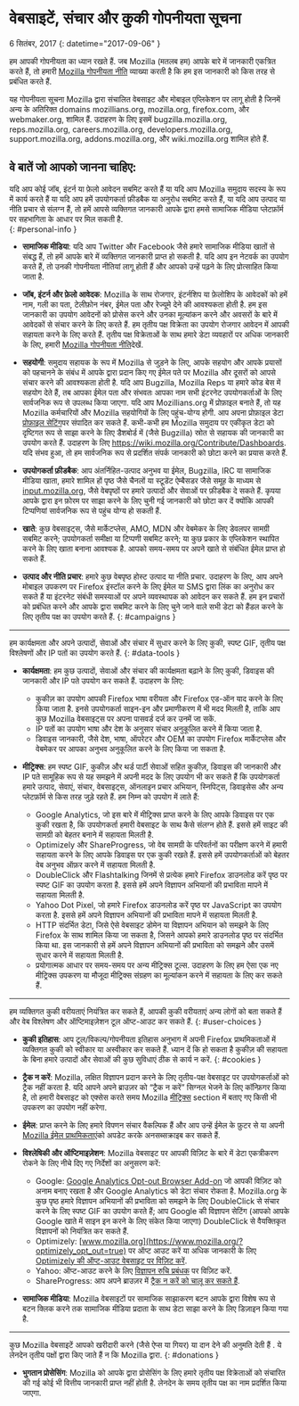 # वेबसाइटें, संचार और कुकी गोपनीयता सूचना

6 सितंबर, 2017
{: datetime="2017-09-06" }

हम आपकी गोपनीयता का ध्यान रखते हैं. जब Mozilla (मतलब हम) आपके बारे में जानकारी एकत्रित करते हैं, तो हमारी [Mozilla गोपनीयता नीति](https://www.mozilla.org/privacy/) व्याख्या करती है कि हम इस जानकारी को किस तरह से प्रबंधित करते हैं.

यह गोपनीयता सूचना Mozilla द्वारा संचालित वेबसाइट और मोबाइल एप्लिकेशन पर लागू होती है जिनमें अन्य के अतिरिक्त domains mozillians.org, mozilla.org, firefox.com, और webmaker.org, शामिल हैं. उदाहरण के लिए इसमें bugzilla.mozilla.org, reps.mozilla.org, careers.mozilla.org, developers.mozilla.org, support.mozilla.org, addons.mozilla.org, और wiki.mozilla.org शामिल होते हैं.

## वे बातें जो आपको जानना चाहिए:

यदि आप कोई जॉब, इंटर्न या फ़ेलो आवेदन सबमिट करते हैं या यदि आप Mozilla समुदाय सदस्य के रूप में कार्य करते हैं या यदि आप हमें उपयोगकर्ता फ़ीडबैक या अनुरोध सबमिट करते हैं, या यदि आप उत्पाद या नीति प्रचार से संलग्न हैं, तो हमें आपसे व्यक्तिगत जानकारी आपके द्वारा हमसे सामाजिक मीडिया प्लेटफ़ॉर्म पर सहभागिता के आधार पर मिल सकती है.   
{: #personal-info }

* **सामाजिक मीडिया**: यदि आप Twitter और Facebook जैसे हमारे सामाजिक मीडिया खातों से संबद्ध हैं, तो हमें आपके बारे में व्यक्तिगत जानकारी प्राप्त हो सकती है. यदि आप इन नेटवर्क का उपयोग करते हैं, तो उनकी गोपनीयता नीतियां लागू होती हैं और आपको उन्हें पढ़ने के लिए प्रोत्साहित किया जाता है.  

* **जॉब, इंटर्न और फ़ेलो आवेदक**: Mozilla के साथ रोजगार, इंटर्नशिप या फ़ेलोशिप के आवेदकों को हमें नाम, गली का पता, टेलीफ़ोन नंबर, ईमेल पता और रेज्यूमे देने की आवश्यकता होती है. हम इस जानकारी का उपयोग आवेदनों को प्रोसेस करने और उनका मूल्यांकन करने और अवसरों के बारे में आवेदकों से संचार करने के लिए करते हैं. हम तृतीय पक्ष विक्रेता का उपयोग रोजगार आवेदन में आपकी सहायता करने के लिए करते हैं. तृतीय पक्ष विक्रेताओं के साथ हमारे डेटा व्यवहारों पर अधिक जानकारी के लिए, हमारी [Mozilla गोपनीयता नीति](https://www.mozilla.org/privacy/)देखें. 

* **सहयोगी**: समुदाय सहायक के रूप में Mozilla से जुड़ने के लिए, आपके सहयोग और आपके प्रयासों को पहचानने के संबंध में आपके द्वारा प्रदान किए गए ईमेल पते पर Mozilla और दूसरों को आपसे संचार करने की आवश्यकता होती है. यदि आप Bugzilla, Mozilla Reps या हमारे कोड बेस में सहयोग देते हैं, तब आपका ईमेल पता और संभवतः आपका नाम सभी इंटरनेट उपयोगकर्ताओं के लिए सार्वजनिक रूप से उपलब्ध किया जाएगा. यदि आप Mozillians.org में प्रोफ़ाइल बनाते हैं, तो यह Mozilla कर्मचारियों और Mozilla सहयोगियों के लिए पहुंच-योग्य होगी. आप अपना प्रोफ़ाइल डेटा [प्रोफ़ाइल सेटिंग](https://mozillians.org/user/edit)पर संपादित कर सकते हैं. कभी-कभी हम Mozilla समुदाय पर एकीकृत डेटा को दृष्टिगत रूप से साझा करने के लिए डैशबोर्ड में (जैसे Bugzilla) स्रोत से सहायक की जानकारी का उपयोग करते हैं. उदाहरण के लिए <https://wiki.mozilla.org/Contribute/Dashboards>. यदि संभव हुआ, तो हम सार्वजनिक रूप से प्रदर्शित संपर्क जानकारी को छोटा करने का प्रयास करते हैं.

* **उपयोगकर्ता फ़ीडबैक**:  आप अंतर्निहित-उत्पाद अनुभव या ईमेल, Bugzilla, IRC या सामाजिक मीडिया खाता, हमारे शामिल हों पृष्ठ जैसे चैनलों या स्टूडेंट ऐम्बैसडर जैसे समूह के माध्यम से  [input.mozilla.org](https://input.mozilla.org/), जैसे वेबपृष्ठों पर हमारे उत्पादों और सेवाओं पर फ़ीडबैक दे सकते हैं. कृपया आपके द्वारा इन फ़ोरम पर साझा करने के लिए चुनी गई जानकारी को छोटा कर दें क्योंकि आपकी टिप्पणियां सार्वजनिक रूप से पहुंच योग्य हो सकती हैं.

* **खाते**: कुछ वेबसाइट्स, जैसे मार्केटप्लेस, AMO, MDN और वेबमेकर के लिए डेवलपर सामग्री सबमिट करने; उपयोगकर्ता समीक्षा या टिप्पणी सबमिट करने; या कुछ प्रकार के एप्लिकेशन स्थापित करने के लिए खाता बनाना आवश्यक है.  आपको समय-समय पर अपने खाते से संबंधित ईमेल प्राप्त हो सकते हैं. 

* **उत्पाद और नीति प्रचार**:  हमारे कुछ वेबपृष्ठ होस्ट उत्पाद या नीति प्रचार. उदाहरण के लिए, आप अपने मोबाइल उपकरण पर Firefox इंस्टॉल करने के लिए ईमेल या SMS द्वारा लिंक का अनुरोध कर सकते हैं या इंटरनेट संबंधी समस्याओं पर अपने व्यवस्थापक को आवेदन कर सकते हैं. हम इन प्रचारों को प्रबंधित करने और आपके द्वारा सबमिट करने के लिए चुने जाने वाले सभी डेटा को हैंडल करने के लिए तृतीय पक्ष का उपयोग करते हैं.
{: #campaigns }

---------------------------------------

हम कार्यक्षमता और अपने उत्पादों, सेवाओं और संचार में सुधार करने के लिए कुकी, स्पष्ट GIF, तृतीय पक्ष विश्लेषणों और IP पतों का उपयोग करते हैं. 
{: #data-tools }

* **कार्यक्षमता**: हम कुछ उत्पादों, सेवाओं और संचार की कार्यक्षमता बढ़ाने के लिए कुकी, डिवाइस की जानकारी और IP पते उपयोग कर सकते हैं. उदाहरण के लिए:
    * कुकीज़ का उपयोग आपकी Firefox भाषा वरीयता और Firefox एड-ऑन याद करने के लिए किया जाता है. इनसे उपयोगकर्ता साइन-इन और प्रमाणीकरण में भी मदद मिलती है, ताकि आप कुछ Mozilla वेबसाइट्स पर अपना पासवर्ड दर्ज कर उनमें जा सकें.  
    * IP पतों का उपयोग भाषा और देश के अनुसार संचार अनुकूलित करने में किया जाता है.  
    * डिवाइस जानकारी, जैसे देश, भाषा, ऑपरेटर और OEM का उपयोग Firefox मार्केटप्लेस और वेबमेकर पर आपका अनुभव अनुकूलित करने के लिए किया जा सकता है.

* **मीट्रिक्स**: हम स्पष्ट GIF, कुकीज़ और थर्ड पार्टी सेवाओं सहित कुकीज़, डिवाइस की जानकारी और IP पते सामूहिक रूप से यह समझने में अपनी मदद के लिए उपयोग भी कर सकते हैं कि उपयोगकर्ता हमारे उत्पाद, सेवाएं, संचार, वेबसाइट्स, ऑनलाइन प्रचार अभियान, स्निपिट्स, डिवाइसेस और अन्य प्लेटफ़ॉर्म से किस तरह जुड़े रहते हैं. हम निम्न को उपयोग में लाते हैं:
    * Google Analytics, जो इस बारे में मीट्रिक्स प्राप्त करने के लिए आपके डिवाइस पर एक कुकी रखता है, कि उपयोगकर्ता हमारी वेबसाइट के साथ कैसे संलग्न होते हैं.      इससे हमें साइट की सामग्री को बेहतर बनाने में सहायता मिलती है.  
    * Optimizely और ShareProgress, जो वेब सामग्री के परिवर्तनों का परीक्षण करने में हमारी सहायता करने के लिए आपके डिवाइस पर एक कुकी रखते हैं.  इससे हमें उपयोगकर्ताओं को बेहतर वेब अनुभव ऑफ़र करने में सहायता मिलती है.
    * DoubleClick और Flashtalking जिनमें से प्रत्येक हमारे Firefox डाउनलोड करें पृष्ठ पर स्पष्ट GIF का उपयोग करता है.  इससे हमें अपने विज्ञापन अभियानों की प्रभाविता मापने में सहायता मिलती है.
    * Yahoo Dot Pixel, जो हमारे Firefox डाउनलोड करें पृष्ठ पर JavaScript का उपयोग करता है. इससे हमें अपने विज्ञापन अभियानों की प्रभाविता मापने में सहायता मिलती है. 
    * HTTP संदर्भित डेटा, जिसे ऐसे वेबसाइट डोमेन या विज्ञापन अभियान को समझने के लिए Firefox के साथ  शामिल किया जा सकता है, जिसने आपको हमारे डाउनलोड पृष्ठ पर संदर्भित किया था. इस जानकारी से हमें अपने विज्ञापन अभियानों की प्रभाविता को समझने और उसमें सुधार करने में सहायता मिलती है.
    * प्रयोगात्मक आधार पर समय-समय पर अन्य मीट्रिक्स टूल्स. उदाहरण के लिए हम ऐसा एक नए मीट्रिक्स उपकरण या मौजूदा मीट्रिक्स संग्रहण का मूल्यांकन करने में सहायता के लिए कर सकते हैं.

---------------------------------------

हम व्यक्तिगत कुकी वरीयताएं नियंत्रित कर सकते हैं, आपकी कुकी वरीयताएं अन्य लोगों को बता सकते हैं और वेब विश्लेषण और ऑप्टिमाइज़ेशन टूल ऑप्ट-आउट कर सकते हैं. 
{: #user-choices }

* **कुकी इतिहास**: आप टूल/विकल्प/गोपनीयता इतिहास अनुभाग में अपनी Firefox प्राथमिकताओं में व्यक्तिगत कुकी को स्वीकार या अस्वीकार कर सकते हैं. ध्यान दें कि हो सकता है कुकीज़ की सहायता के बिना हमारे उत्पादों और सेवाओं की कुछ सुविधाएं ठीक से कार्य न करें.
{: #cookies }

* **ट्रैक न करें**: Mozilla, लक्षित विज्ञापन प्रदान करने के लिए तृतीय-पक्ष वेबसाइट पर उपयोगकर्ताओं को ट्रैक नहीं करता है. यदि आपने अपने ब्राउज़र को “ट्रैक न करें” सिग्नल भेजने के लिए कॉन्फ़िगर किया है, तो हमारी वेबसाइट को एक्सेस करते समय Mozilla [मीट्रिक्स](#data-tools) section में बताए गए किसी भी उपकरण का उपयोग नहीं करेगा.

* **ईमेल**: प्राप्त करने के लिए हमारे विपणन संचार वैकल्पिक हैं और आप उन्हें ईमेल के फ़ुटर से या अपनी [Mozilla ईमेल प्राथमिकताएं](https://www.mozilla.org/newsletter/recovery/)को अपडेट करके अनसब्सक्राइब कर सकते हैं.

* **विश्लेषिकी और ऑप्टिमाइज़ेशन**: Mozilla वेबसाइट पर आपकी विज़िट के बारे में डेटा एकत्रीकरण रोकने के लिए नीचे दिए गए निर्देशों का अनुसरण करें:
    *  Google: [Google Analytics Opt-out Browser Add-on](https://tools.google.com/dlpage/gaoptout) जो आपकी विज़िट को अनाम बनाए रखता है और Google Analytics को डेटा संचार रोकता है. Mozilla.org के कुछ पृष्ठ हमारे विज्ञापन अभियानों की प्रभाविता को समझने के लिए DoubleClick से संचार करने के लिए स्पष्ट GIF का उपयोग करते हैं; आप Google की विज्ञापन सेटिंग (आपको आपके Google खाते में साइन इन करने के लिए संकेत किया जाएगा) DoubleClick से वैयक्तिकृत विज्ञापनों को नियंत्रित कर सकते हैं.
    *  Optimizely: [www.mozilla.org](https://www.mozilla.org/?optimizely_opt_out=true) पर ऑप्ट आउट करें या अधिक जानकारी के लिए [Optimizely की ऑप्ट-आउट वेबसाइट पर विज़िट करें](https://www.optimizely.com/opt_out).
    *  Yahoo: ऑप्ट-आउट करने के लिए [विज्ञापन रुचि प्रबंधक](https://aim.yahoo.com/aim/us/en/optout/) पर विज़िट करें.
    *  ShareProgress: आप अपने ब्राउज़र में [ट्रैक न करें को चालू कर सकते हैं](https://support.mozilla.org/kb/how-do-i-turn-do-not-track-feature).

* **सामाजिक मीडिया**: Mozilla वेबसाइटों पर सामाजिक साझाकरण बटन आपके द्वारा विशेष रूप से बटन क्लिक करने तक सामाजिक मीडिया प्रदाता के साथ डेटा साझा करने के लिए डिज़ाइन किया गया है.

---------------------------------------

कुछ Mozilla वेबसाइटें आपको खरीदारी करने (जैसे ऐप्स या गियर) या दान देने की अनुमति देती हैं . ये लेनदेन तृतीय पक्षों द्वारा किए जाते हैं न कि Mozilla द्वारा. 
{: #donations }

* **भुगतान प्रोसेसिंग**:   Mozilla को आपके द्वारा प्रोसेसिंग के लिए हमारे तृतीय पक्ष विक्रेताओं को संचारित की गई कोई भी वित्तीय जानकारी प्राप्त नहीं होती है. लेनदेन के समय तृतीय पक्ष का नाम प्रदर्शित किया जाएगा.  
